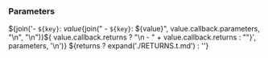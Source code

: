 ### Parameters
${join('- `${key}`: ${value}${join("  - `${key}`: ${value}", value.callback.parameters, "\\n", "\\n")}${ value.callback.returns ? "\\n  - " + value.callback.returns : ""}', parameters, '\n')}
${returns ? expand('./RETURNS.t.md') : ''}